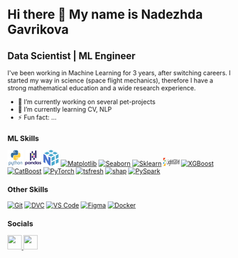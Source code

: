 # Hi there 👋 My name is Nadezhda Gavrikova
Data Scientist | ML Engineer
----------------------------
I've been working in Machine Learning for 3 years, after switching careers. I started my way in science (space flight mechanics), therefore I have a strong mathematical education and a wide research experience.

- 🔭 I’m currently working on several pet-projects
- 🌱 I’m currently learning CV, NLP
- ⚡ Fun fact: ...

### ML Skills

<div>
  <a href="https://www.python.org/" target="_blank" rel="noreferrer"><img src="https://github.com/devicons/devicon/blob/master/icons/python/python-original-wordmark.svg" title="Python" alt="Python" width="36" height="36"/></a>
  <a href="https://pandas.pydata.org/docs/index.html" target="_blank" rel="noreferrer"><img src="https://github.com/devicons/devicon/blob/master/icons/pandas/pandas-original-wordmark.svg" title="Pandas" alt="Pandas" width="36" height="36"/></a>
  <a href="https://numpy.org/" target="_blank" rel="noreferrer"><img src="https://github.com/devicons/devicon/blob/master/icons/numpy/numpy-original.svg" title="Numpy" alt="Numpy" width="36" height="36"/></a>
  <a href="https://matplotlib.org/" target="_blank" rel="noreferrer"><img src="https://matplotlib.org/_static/images/documentation.svg" title="Matplotlib" alt="Matplotlib" width="36" height="36"/></a>
  <a href="https://seaborn.pydata.org/" target="_blank" rel="noreferrer"><img src="https://seaborn.pydata.org/_images/logo-mark-lightbg.svg" title="Seaborn" alt="Seaborn" width="36" height="36"/></a>
  <a href="https://scikit-learn.org/stable/" target="_blank" rel="noreferrer"><img src="https://upload.wikimedia.org/wikipedia/commons/0/05/Scikit_learn_logo_small.svg" title="Sklearn" alt="Sklearn" width="36" height="36"/></a>
  <a href="https://lightgbm.readthedocs.io/en/stable/" target="_blank" rel="noreferrer"><img src="https://github.com/microsoft/LightGBM/blob/master/docs/logo/LightGBM_logo_black_text.svg" title="LGBM" alt="LGBM" width="36" height="18"/></a>
  <a href="https://xgboost.readthedocs.io/en/stable/" target="_blank" rel="noreferrer"><img src="https://xgboost.ai/images/logo/xgboost-logo.png" title="XGBoost" alt="XGBoost" width="36" height="18"/></a>
  <a href="https://catboost.ai/" target="_blank" rel="noreferrer"><img src="https://avatars.githubusercontent.com/u/29043415?s=200&v=4" title="CatBoost" alt="CatBoost" width="36" height="36"/></a>
  <a href="https://pytorch.org/" target="_blank" rel="noreferrer"><img src="https://raw.githubusercontent.com/danielcranney/readme-generator/main/public/icons/skills/pytorch-colored.svg" title="PyTorch" alt="PyTorch" width="36" height="36"/></a>
  <a href="https://tsfresh.readthedocs.io/en/latest/" target="_blank" rel="noreferrer"><img src="https://tsfresh.readthedocs.io/en/latest/_images/tsfresh_logo.svg" title="tsfresh" alt="tsfresh" width="36" height="36"/></a>
  <a href="https://shap.readthedocs.io/en/latest/" target="_blank" rel="noreferrer"><img src="https://miro.medium.com/v2/resize:fit:592/format:webp/1*z8YJEVnZubNy0yG-WtCLbg.jpeg" title="shap" alt="shap" width="36" height="36"/></a>
  <a href="https://spark.apache.org/docs/3.3.1/api/python/index.html#:~:text=PySpark%20is%20an%20interface%20for,data%20in%20a%20distributed%20environment." target="_blank" rel="noreferrer"><img src="https://miro.medium.com/v2/format:webp/1*nPcdyVwgcuEZiEZiRqApug.jpeg" title="PySpark" alt="PySpark" width="36" height="36"/></a>
</div>

### Other Skills

<div>
  <a href="https://git-scm.com/" target="_blank" rel="noreferrer"><img src="https://raw.githubusercontent.com/danielcranney/readme-generator/main/public/icons/skills/git-colored.svg" title="Git" alt="Git" width="36" height="36"/></a>
  <a href="https://dvc.org/" target="_blank" rel="noreferrer"><img src="https://dvc.org/img/logos/dvc.svg" title="DVC" alt="DVC" width="36" height="36"/></a>
  <a href="https://code.visualstudio.com/" target="_blank" rel="noreferrer"><img src="https://raw.githubusercontent.com/danielcranney/readme-generator/main/public/icons/skills/visualstudiocode.svg" title="VS Code" alt="VS Code" width="36" height="36"/></a>
  <a href="https://www.figma.com/" target="_blank" rel="noreferrer"><img src="https://raw.githubusercontent.com/danielcranney/readme-generator/main/public/icons/skills/figma-colored.svg" title="Figma" alt="Figma" width="36" height="36"/></a>
  <a href="https://www.docker.com/" target="_blank" rel="noreferrer"><img src="https://raw.githubusercontent.com/danielcranney/readme-generator/main/public/icons/skills/docker-colored.svg" title="Docker" alt="Docker" width="36" height="36"/></a>
</div>

### Socials

<p align="left"> <a href="https://www.github.com/Gavr09" target="_blank" rel="noreferrer"> <picture> <source media="(prefers-color-scheme: dark)" srcset="https://raw.githubusercontent.com/danielcranney/readme-generator/main/public/icons/socials/github-dark.svg" /> <source media="(prefers-color-scheme: light)" srcset="https://raw.githubusercontent.com/danielcranney/readme-generator/main/public/icons/socials/github.svg" /> <img src="https://raw.githubusercontent.com/danielcranney/readme-generator/main/public/icons/socials/github.svg" width="32" height="32" /> </picture> </a> <a href="https://www.linkedin.com/in/gavr09" target="_blank" rel="noreferrer"> <picture> <source media="(prefers-color-scheme: dark)" srcset="https://raw.githubusercontent.com/danielcranney/readme-generator/main/public/icons/socials/linkedin-dark.svg" /> <source media="(prefers-color-scheme: light)" srcset="https://raw.githubusercontent.com/danielcranney/readme-generator/main/public/icons/socials/linkedin.svg" /> <img src="https://raw.githubusercontent.com/danielcranney/readme-generator/main/public/icons/socials/linkedin.svg" width="32" height="32" /> </picture> </a></p>
